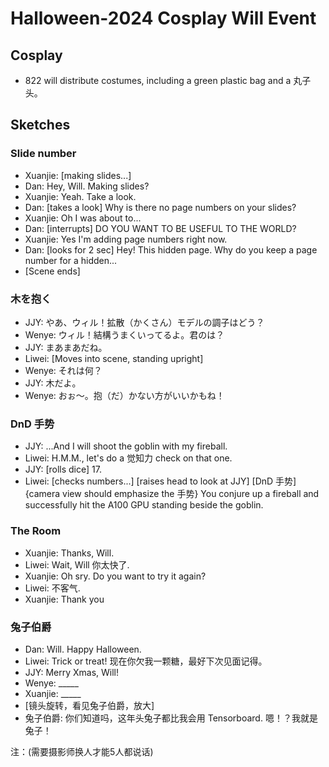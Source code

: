 # Halloween-2024 Cosplay Will Event
## Cosplay
- 822 will distribute costumes, including a green plastic bag and a 丸子头。

## Sketches
### Slide number
- Xuanjie: [making slides...]
- Dan: Hey, Will. Making slides?
- Xuanjie: Yeah. Take a look.
- Dan: [takes a look] Why is there no page numbers on your slides?
- Xuanjie: Oh I was about to...
- Dan: [interrupts] DO YOU WANT TO BE USEFUL TO THE WORLD?
- Xuanjie: Yes I'm adding page numbers right now.
- Dan: [looks for 2 sec] Hey! This hidden page. Why do you keep a page number for a hidden...  
- [Scene ends]

### 木を抱く 
- JJY: やあ、ウィル！拡散（かくさん）モデルの調子はどう？
- Wenye: ウィル！結構うまくいってるよ。君のは？
- JJY: まあまあだね。
- Liwei: [Moves into scene, standing upright]
- Wenye: それは何？
- JJY: 木だよ。
- Wenye: おぉ〜。抱（だ）かない方がいいかもね！

### DnD 手势
- JJY: ...And I will shoot the goblin with my fireball. 
- Liwei: H.M.M., let's do a 觉知力 check on that one.
- JJY: [rolls dice] 17.
- Liwei: [checks numbers...] [raises head to look at JJY] [DnD 手势] {camera view should emphasize the 手势} You conjure up a fireball and successfully hit the A100 GPU standing beside the goblin. 

### The Room
- Xuanjie: Thanks, Will.
- Liwei: Wait, Will 你太快了.
- Xuanjie: Oh sry. Do you want to try it again?
- Liwei: 不客气. 
- Xuanjie: Thank you

### 兔子伯爵
- Dan: Will. Happy Halloween.
- Liwei: Trick or treat! 现在你欠我一颗糖，最好下次见面记得。
- JJY: Merry Xmas, Will!
- Wenye: _____
- Xuanjie: _____
- [镜头旋转，看见兔子伯爵，放大]
- 兔子伯爵: 你们知道吗，这年头兔子都比我会用 Tensorboard. 嗯！？我就是兔子！

注：(需要摄影师换人才能5人都说话)
